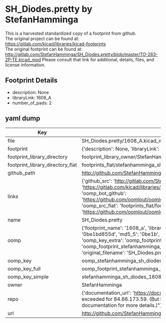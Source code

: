 # SH_Diodes.pretty by StefanHamminga  
This is a harvested standardized copy of a footprint from github.  
The original project can be found at:  
https://gitlab.com/kicad/libraries/kicad-footprints  
The original footprint can be found at:
http://gitlab.com/StefanHamminga/SH_Diodes.pretty/blob/master/TO-263-2P-TE.kicad_mod
Please consult that link for additional, details, files, and license information.  
## Footprint Details
* description: None  
* libraryLink: 1608_A  
* number_of_pads: 2  
## yaml dump  
| Key | Value |  
| --- | --- |  
| file | SH_Diodes.pretty/1608_A.kicad_mod |  
| footprint | {'description': None, 'libraryLink': '1608_A', 'number_of_pads': 2} |  
| footprint_library_directory | footprint_library_owner/StefanHamminga_SH_Diodes.pretty |  
| footprint_library_directory_flat | footprints_flat/stefanhamminga_sh_diodes_1608_a/working |  
| github_path | http://github.com/StefanHamminga/SH_Diodes.pretty/blob/master/1608_A.kicad_mod |  
| links | {'github_src': 'http://gitlab.com/StefanHamminga/SH_Diodes.pretty/blob/master/TO-263-2P-TE.kicad_mod', 'github_src_repo': 'https://gitlab.com/kicad/libraries/kicad-footprints', 'oomp_bot': 'footprints/stefanhamminga_sh_diodes_1608_a/working', 'oomp_bot_github': 'https://github.com/oomlout/oomlout_oomp_footprint_bot/tree/main/footprints/stefanhamminga_sh_diodes_1608_a/working', 'oomp_src_flat': 'footprints_flat/footprints_flat/stefanhamminga_sh_diodes_1608_a/working', 'oomp_src_flat_github': 'https://github.com/oomlout/oomlout_oomp_footprint_src/tree/main/footprints_flat/stefanhamminga_sh_diodes_1608_a/working'} |  
| name | SH_Diodes.pretty |  
| oomp | {'footprint_name': '1608_a', 'library_name': 'sh_diodes', 'md5': '0be1bd855dea56bf97209465518d4871', 'md5_10': '0be1bd855d', 'md5_5': '0be1b', 'md5_6': '0be1bd', 'oomp_key': 'oomp_stefanhamminga_sh_diodes_1608_a', 'oomp_key_extra': 'oomp_footprint_stefanhamminga_sh_diodes_1608_a', 'oomp_key_full': 'oomp_footprint_stefanhamminga_sh_diodes_1608_a_0be1bd', 'oomp_key_simple': 'stefanhamminga_sh_diodes_1608_a', 'original_filename': 'SH_Diodes.pretty/1608_A.kicad_mod', 'owner_name': 'stefanhamminga'} |  
| oomp_key | oomp_stefanhamminga_sh_diodes_1608_a |  
| oomp_key_full | oomp_footprint_stefanhamminga_sh_diodes_1608_a |  
| oomp_key_simple | stefanhamminga_sh_diodes_1608_a |  
| owner | StefanHamminga |  
| repo | {'documentation_url': 'https://docs.github.com/rest/overview/resources-in-the-rest-api#rate-limiting', 'message': "API rate limit exceeded for 84.66.173.59. (But here's the good news: Authenticated requests get a higher rate limit. Check out the documentation for more details.)"} |  
| url | http://github.com/StefanHamminga/SH_Diodes.pretty |  

